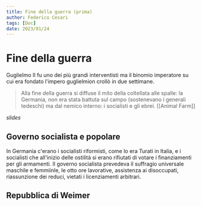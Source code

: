 ```yaml
---
title: Fine della guerra (prima)
author: Federico Cesari 
tags: [Doc]
date: 2023/01/24
---
```

# Fine della guerra
Guglielmo II fu uno dei più grandi interventisti ma il binomio imperatore su cui era fondato l'impero guglielmion crollò in due settimane. 
>Alla fine della guerra si diffuse il mito della coltellata alle spalle: la Germania, non era stata battuta sul campo (sostenevano i generali tedeschi) ma dal nemico interno: i socialisti e gli ebrei. [[Animal Farm]]

*slides*

## Governo socialista e popolare
In Germania c'erano i socialisti riformisti, come lo era Turati in Italia, e i socialisti che all'inizio delle ostilità si erano rifiutati di votare i finanziamenti per gli armamenti. Il governo socialista prevedeva il suffragio universale maschile e femmiinle, le otto ore lavorative, assistenza ai disoccupati, riassunzione dei reduci, vietati i licenziamenti arbitrari.

## Repubblica di Weimer